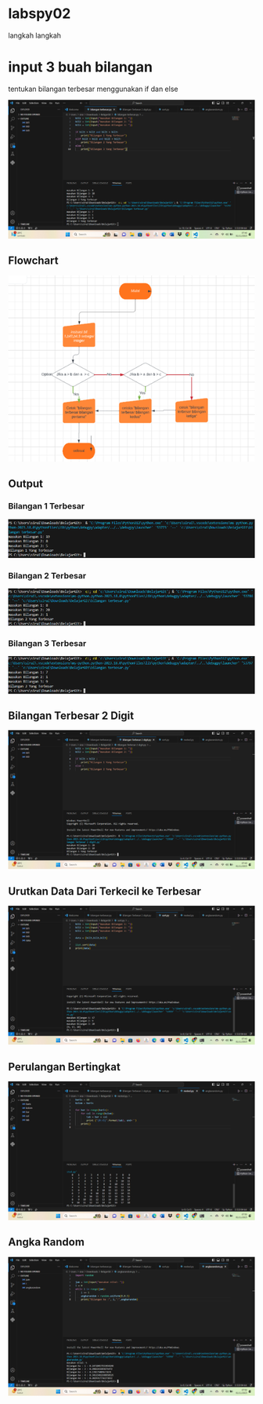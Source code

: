 # labspy02

langkah langkah
<h1>input 3 buah bilangan</h1>
<p> tentukan bilangan terbesar menggunakan if dan else</p>

![gambar](dokumentasi/1.png)

<h2>Flowchart</h2>

![gambar](dokumentasi/flowchart.png)

<h2>Output</h2>

### Bilangan 1 Terbesar



![gambar](dokumentasi/2.png)

### Bilangan 2 Terbesar



![gambar](dokumentasi/3.png)
### Bilangan 3 Terbesar

![gambar](dokumentasi/4.png)
## Bilangan Terbesar 2 Digit

![gambar](dokumentasi/5.png)
## Urutkan Data Dari Terkecil ke Terbesar

![gambar](dokumentasi/6.png)
## Perulangan Bertingkat

![gambar](dokumentasi/7.png)
## Angka Random

![gambar](dokumentasi/8.png)
